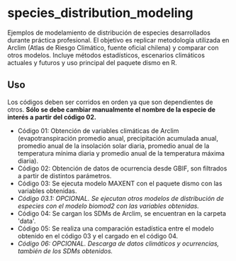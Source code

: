 # species_distribution_modeling
Ejemplos de modelamiento de distribución de especies desarrollados durante práctica profesional. El objetivo es replicar metodología utilizada en Arclim (Atlas de Riesgo Climático, fuente oficial chilena) y comparar con otros modelos. Incluye métodos estadísticos, escenarios climáticos actuales y futuros y uso principal del paquete dismo en R.

## Uso
Los códigos deben ser corridos en orden ya que son dependientes de otros. **Sólo se debe cambiar manualmente el nombre de la especie de interés a partir del código 02.**

- Código 01: Obtención de variables climáticas de Arclim (evapotranspiración promedio anual, precipitación acumulada anual, promedio anual de la insolación solar diaria, promedio anual de la temperatura mínima diaria y promedio anual de la temperatura máxima diaria).
- Código 02: Obtención de datos de ocurrencia desde GBIF, son filtrados a partir de distintos parámetros.
- Código 03: Se ejecuta modelo MAXENT con el paquete dismo con las variables obtenidas.
- *Código 03.1: OPCIONAL. Se ejecutan otros modelos de distribución de especies con el modelo biomod2 con las variables obtenidas.*
- Código 04: Se cargan los SDMs de Arclim, se encuentran en la carpeta 'data'.
- Código 05: Se realiza una comparación estadística entre el modelo obtenido en el código 03 y el cargado en el código 04. 
- *Código 06: OPCIONAL. Descarga de datos climáticos y ocurrencias, también de los SDMs obtenidos.*
